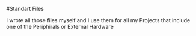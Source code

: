 #Standart Files

I wrote all those files myself and I use them for all my Projects that include one of the Periphirals or External Hardware